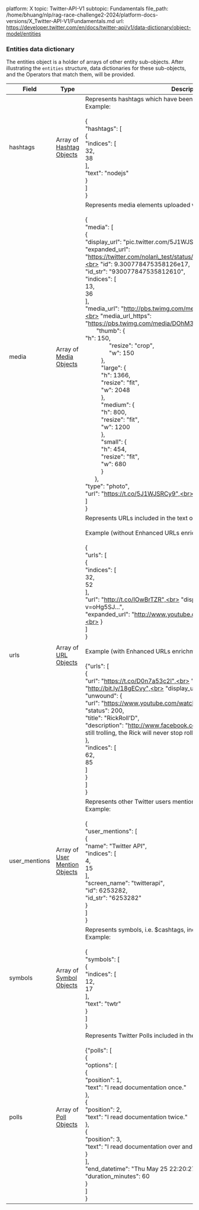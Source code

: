 platform: X
topic: Twitter-API-V1
subtopic: Fundamentals
file_path: /home/bhuang/nlp/rag-race-challenge2-2024/platform-docs-versions/X_Twitter-API-V1/Fundamentals.md
url: https://developer.twitter.com/en/docs/twitter-api/v1/data-dictionary/object-model/entities


### Entities data dictionary

The entities object is a holder of arrays of other entity sub-objects. After illustrating the `entities` structure, data dictionaries for these sub-objects, and the Operators that match them, will be provided.

| Field | Type | Description |
| --- | --- | --- |
| hashtags | Array of [Hashtag Objects](#hashtags) | Represents hashtags which have been parsed out of the Tweet text. Example:<br><br>{<br>  "hashtags": \[<br>    {<br>      "indices": \[<br>        32,<br>        38<br>      \],<br>      "text": "nodejs"<br>    }<br>  \]<br>} |
| media | Array of [Media Objects](#media) | Represents media elements uploaded with the Tweet. Example:<br><br>{<br>  "media": \[<br>    {<br>      "display\_url": "pic.twitter.com/5J1WJSRCy9",<br>      "expanded\_url": "https://twitter.com/nolan\_test/status/930077847535812610/photo/1",<br>      "id": 9.300778475358126e17,<br>      "id\_str": "930077847535812610",<br>      "indices": \[<br>          13,<br>          36<br>      \],<br>      "media\_url": "http://pbs.twimg.com/media/DOhM30VVwAEpIHq.jpg",<br>      "media\_url\_https": "https://pbs.twimg.com/media/DOhM30VVwAEpIHq.jpg"<br>      "sizes": {<br>          "thumb": {<br>               "h": 150,<br>               "resize": "crop",<br>               "w": 150<br>          },<br>          "large": {<br>              "h": 1366,<br>              "resize": "fit",<br>              "w": 2048<br>          },<br>          "medium": {<br>              "h": 800,<br>              "resize": "fit",<br>              "w": 1200<br>          },<br>          "small": {<br>              "h": 454,<br>              "resize": "fit",<br>              "w": 680<br>          }<br>      },<br>      "type": "photo",      <br>      "url": "https://t.co/5J1WJSRCy9",<br>    }<br>  \]<br>} |
| urls | Array of [URL Objects](#urls) | Represents URLs included in the text of a Tweet.<br><br>Example (without Enhanced URLs enrichment enabled):<br><br>{<br>  "urls": \[<br>    {<br>      "indices": \[<br>        32,<br>        52<br>      \],<br>      "url": "http://t.co/IOwBrTZR",<br>      "display\_url": "youtube.com/watch?v=oHg5SJ…",<br>      "expanded\_url": "http://www.youtube.com/watch?v=oHg5SJYRHA0"<br>    }<br>  \]<br>}<br><br>Example (with Enhanced URLs enrichment enabled):<br><br>{"urls": \[<br>      {<br>        "url": "https://t.co/D0n7a53c2l",<br>        "expanded\_url": "http://bit.ly/18gECvy",<br>        "display\_url": "bit.ly/18gECvy",<br>        "unwound": {<br>          "url": "https://www.youtube.com/watch?v=oHg5SJYRHA0",<br>          "status": 200,<br>          "title": "RickRoll'D",<br>          "description": "http://www.facebook.com/rickroll548 As long as trolls are still trolling, the Rick will never stop rolling."<br>        },<br>        "indices": \[<br>          62,<br>          85<br>        \]<br>      }<br>    \]<br>} |
| user\_mentions | Array of [User Mention Objects](#mentions) | Represents other Twitter users mentioned in the text of the Tweet. Example:<br><br>{<br>  "user\_mentions": \[<br>    {<br>      "name": "Twitter API",<br>      "indices": \[<br>        4,<br>        15<br>      \],<br>      "screen\_name": "twitterapi",<br>      "id": 6253282,<br>      "id\_str": "6253282"<br>    }<br>  \]<br>} |
| symbols | Array of [Symbol Objects](#symbols) | Represents symbols, i.e. $cashtags, included in the text of the Tweet. Example:<br><br>{<br>  "symbols": \[<br>    {<br>      "indices": \[<br>        12,<br>        17<br>      \],<br>      "text": "twtr"<br>    }<br>  \]<br>} |
| polls | Array of [Poll Objects](#polls) | Represents Twitter Polls included in the Tweet. Example:<br><br>{"polls": \[<br>      {<br>        "options": \[<br>          {<br>            "position": 1,<br>            "text": "I read documentation once."<br>          },<br>          {<br>            "position": 2,<br>            "text": "I read documentation twice."<br>          },<br>          {<br>            "position": 3,<br>            "text": "I read documentation over and over again."<br>          }<br>        \],<br>        "end\_datetime": "Thu May 25 22:20:27 +0000 2017",<br>        "duration\_minutes": 60<br>      }<br>    \]<br>  } |